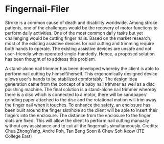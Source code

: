 # Fingernail-Filer 
Stroke is a common cause of death and disability worldwide. Among stroke patients, one of the challenges would be the recovery of motor functions to perform daily activities. One of the most common daily tasks but yet challenging would be cutting finger nails. Based on the market research, most of the existing assistive devices for nail cutting and trimming require both hands to operate. The existing assistive devices are unsafe and not user-friendly when operated single-handedly. Hence, a proposed solution has been thought of to address this problem.

A stand-alone nail trimmer has been developed whereby the client is able to perform nail cutting by himself/herself.
This ergonomically designed device allows user's hands to be stabilized comfortably. The design idea generation came from the concept of a baby nail trimmer as well as a disc polishing machine. The final solution is a stand-alone nail trimmer whereby there is a disc which is connected to a motor, there will be sandpaper/ grinding paper attached to the disc and the rotational motion will trim away the finger nail when it touches. To enhance the safety, an enclosure has been built around the finger slot/hole  so the client will be able to insert their fingers into the enclosure. The distance from the enclosure to the finger slots are fixed. This will allow the client to perform nail cutting manually without any assistance and to cut all the fingernails simultaneously.
Credits: Chua ZhongYang, Andre Poh, Tan Beng Soon & Chew Soh Keow (ITE College East)
